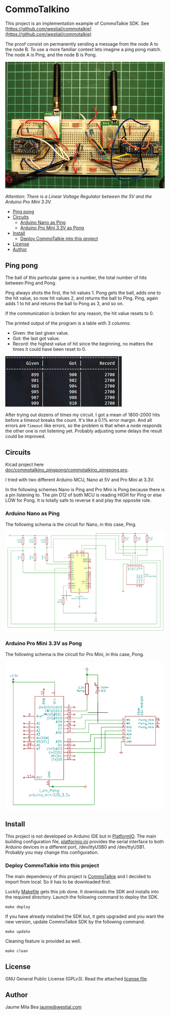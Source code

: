 CommoTalkino
============

This project is an implementation example of CommoTalkie SDK. 
See [https://github.com/westial/commotalkie](https://github.com/westial/commotalkie)

The proof consist on permanently sending a message from the node A to the node B.
To use a more familiar context lets imagine a ping pong match. The node A is Ping,
and the node B is Pong.

![Proof of concept](doc/poc.jpg)

_Attention: There is a Linear Voltage Regulator between the 5V and the Arduino Pro
Mini 3.3V._

* [Ping pong](#ping-pong)
* [Circuits](#circuits)
  + [Arduino Nano as Ping](#arduino-nano-as-ping)
  + [Arduino Pro Mini 3.3V as Pong](#arduino-pro-mini-33v-as-pong)
* [Install](#install)
  + [Deploy CommoTalkie into this project](#deploy-commotalkie-into-this-project)
* [License](#license)
* [Author](#author)

## Ping pong ##

The ball of this particular game is a number, the total number of hits between
Ping and Pong.

Ping always shots the first, the hit values 1. Pong gets the ball, adds one to 
the hit value, so now hit values 2, and returns the ball to Ping. Ping, again
adds 1 to hit and returns the ball to Pong as 3, and so on.

If the communication is broken for any reason, the hit value resets to 0.

The printed output of the program is a table with 3 columns:

* Given: the last given value.
* Got: the last got value.
* Record: the highest value of hit since the beginning, no matters the times it 
  could have been reset to 0.

![Program output table](doc/givengotrecord.png)

After trying out dozens of times my circuit. I got a mean of 1800-2000 hits 
before a timeout breaks the count. It's like a 0.1% error margin. And all errors
are `Timeout` like errors, so the problem is that when a node responds the other
one is not listening yet. Probably adjusting some delays the result could be 
improved.

## Circuits ##

Kicad project here [doc/commotalkino_pingpong/commotalkino_pingpong.pro](doc/commotalkino_pingpong/commotalkino_pingpong.pro).

I tried with two different Arduino MCU, Nano at 5V and Pro Mini at 3.3V.

In the following schemes Nano is Ping and Pro Mini is Pong because there is a
pin listening to. The pin D12 of both MCU is reading HIGH for Ping or else LOW
for Pong. It is totally safe to reverse it and play the opposite role.

### Arduino Nano as Ping ###

The following schema is the circuit for Nano, in this case, Ping.

![Nano as Ping](doc/arduinonanoasping.png)

### Arduino Pro Mini 3.3V as Pong ###

The following schema is the circuit for Pro Mini, in this case, Pong.

![Pro Mini as Ping](doc/arduinoprominiaspong.png)

## Install ##

This project is not developed on Arduino IDE but in [PlatformIO](https://platformio.org/).
The main building configuration file, [platformio.ini](platformio.ini) provides
the serial interface to both Arduino devices in a different port, /dev/ttyUSB0
and /dev/ttyUSB1. Probably you may change this configuration.

### Deploy CommoTalkie into this project ###

The main dependency of this project is [CommoTalkie](https://github.com/westial/commotalkie)
and I decided to import from local. So it has to be downloaded first.

Luckily [Makefile](Makefile) gets this job done. It downloads the SDK and installs 
into the required directory. Launch the following command to deploy the SDK.

```shell
make deploy
```

If you have already installed the SDK but, it gets upgraded and you want the 
new version, update CommoTalkie SDK by the following command.

```shell
make update
```

Cleaning feature is provided as well.

```shell
make clean
```

## License ##

GNU General Public License (GPLv3). Read the attached [license file](LICENSE.txt).

## Author ##

Jaume Mila Bea <jaume@westial.com>
